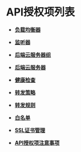 # API授权项列表<a name="zh-cn_topic_0142009630"></a>

-   **[负载均衡器](负载均衡器-63.md)**  

-   **[监听器](监听器-64.md)**  

-   **[后端云服务器组](后端云服务器组-65.md)**  

-   **[后端云服务器](后端云服务器-66.md)**  

-   **[健康检查](健康检查-67.md)**  

-   **[转发策略](转发策略-68.md)**  

-   **[转发规则](转发规则-69.md)**  

-   **[白名单](白名单-70.md)**  

-   **[SSL证书管理](SSL证书管理-71.md)**  

-   **[API授权项注意事项](API授权项注意事项.md)**  



